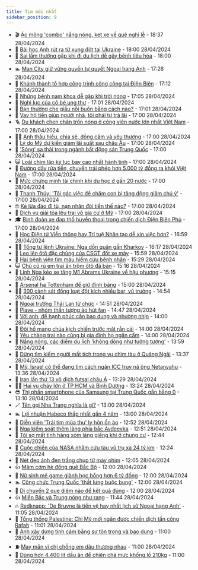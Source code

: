 ```yaml
---
title: Tim mới nhất
sidebar_position: 9
---
```


<!-- vnexpress-tin-moi-nhat:START -->
- 🎬 [Ác mộng &#39;combo&#39; nắng nóng, kẹt xe về quê nghỉ lễ](https://vnexpress.net/ac-mong-combo-nang-nong-ket-xe-ve-que-nghi-le-4740042.html) - 18:37 28/04/2024
- 🐎 [Bài học Anh rút ra từ xung đột tại Ukraine](https://vnexpress.net/bai-hoc-anh-rut-ra-tu-xung-dot-tai-ukraine-4716175.html) - 18:00 28/04/2024
- 🦍 [Sai lầm thường gặp khi đi du lịch dễ gây bệnh tiêu hóa](https://vnexpress.net/sai-lam-thuong-gap-khi-di-du-lich-de-gay-benh-tieu-hoa-4739758.html) - 18:00 28/04/2024
- 🏊 [Man City giữ vững quyền tự quyết Ngoại hạng Anh](https://vnexpress.net/man-city-giu-vung-quyen-tu-quyet-ngoai-hang-anh-4740088.html) - 17:26 28/04/2024
- 🎊 [Khánh thành tổ hợp công trình công cộng tại Điện Biên](https://vnexpress.net/khanh-thanh-to-hop-cong-trinh-cong-cong-tai-dien-bien-4740090.html) - 17:12 28/04/2024
- 🎃 [Những bệnh nam khoa dễ gặp khi trời nóng](https://vnexpress.net/nhung-benh-nam-khoa-de-gap-khi-troi-nong-4739739.html) - 17:05 28/04/2024
- 🧰 [Nghị lực của cô bé ung thư](https://vnexpress.net/nghi-luc-cua-co-be-ung-thu-4739353.html) - 17:01 28/04/2024
- 🔭 [Bạn thường che giấu nỗi buồn bằng cách nào?](https://vnexpress.net/ban-thuong-che-giau-noi-buon-bang-cach-nao-4737849.html) - 17:01 28/04/2024
- 🫶 [Vay hộ tiền giúp người nhà, tôi phải tự trả lãi](https://vnexpress.net/vay-ho-tien-giup-nguoi-nha-toi-phai-tu-tra-lai-4740028.html) - 17:00 28/04/2024
- 🪜 [Du khách chen chân trốn nóng ở công viên nước lớn nhất Việt Nam](https://vnexpress.net/du-khach-chen-chan-tron-nong-o-cong-vien-nuoc-lon-nhat-viet-nam-4740013.html) - 17:00 28/04/2024
- 👨‍🏫 [Anh thấu hiểu, chia sẻ, đồng cảm và yêu thương](https://vnexpress.net/anh-thau-hieu-chia-se-dong-cam-va-yeu-thuong-4739834.html) - 17:00 28/04/2024
- 🎊 [Lý do Mỹ dự kiến giảm lãi suất sau châu Âu](https://vnexpress.net/ly-do-my-du-kien-giam-lai-suat-sau-chau-au-4739778.html) - 17:00 28/04/2024
- 🎊 [&#39;Sóng&#39; sa thải trong ngành bất động sản Trung Quốc](https://vnexpress.net/song-sa-thai-trong-nganh-bat-dong-san-trung-quoc-4739761.html) - 17:00 28/04/2024
- 😺 [Loài chim lập kỷ lục bay cao nhất hành tinh](https://vnexpress.net/loai-chim-lap-ky-luc-bay-cao-nhat-hanh-tinh-4739554.html) - 17:00 28/04/2024
- 🐘 [Đường dây rửa tiền, chuyển trái phép hơn 5.000 tỷ đồng ra khỏi Việt Nam](https://vnexpress.net/duong-day-rua-tien-chuyen-trai-phep-hon-5-000-ty-dong-ra-khoi-viet-nam-4739337.html) - 17:00 28/04/2024
- 🌁 [Mức chứng minh tài chính khi du học ở gần 20 nước](https://vnexpress.net/muc-chung-minh-tai-chinh-khi-du-hoc-o-gan-20-nuoc-4739117.html) - 17:00 28/04/2024
- 🐲 [Thanh Thúy: &#39;Tôi gác việc để chăm con bị tăng động giảm chú ý&#39;](https://vnexpress.net/thanh-thuy-toi-gac-viec-de-cham-con-bi-tang-dong-giam-chu-y-4739051.html) - 17:00 28/04/2024
- 🤓 [Kẻ lừa đảo đi tù, nạn nhân đòi tiền thế nào?](https://vnexpress.net/ke-lua-dao-di-tu-nan-nhan-doi-tien-the-nao-4738201.html) - 17:00 28/04/2024
- 💪 [Dịch vụ giải tỏa lều trại vô gia cư ở Mỹ](https://vnexpress.net/dich-vu-giai-toa-leu-trai-vo-gia-cu-o-my-4737494.html) - 17:00 28/04/2024
- 🎓 [Binh đoàn xe đạp thồ huyền thoại trong chiến dịch Điện Biên Phủ](https://vnexpress.net/binh-doan-xe-dap-tho-huyen-thoai-trong-chien-dich-dien-bien-phu-4734512.html) - 17:00 28/04/2024
- 🫣 [Học Điện tử Viễn thông hay Trí tuệ Nhân tạo dễ xin việc hơn?](https://vnexpress.net/hoc-dien-tu-vien-thong-hay-tri-tue-nhan-tao-de-xin-viec-hon-4739987.html) - 16:59 28/04/2024
- 🧑‍💻 [Tổng tư lệnh Ukraine: Nga dồn quân gần Kharkov](https://vnexpress.net/tong-tu-lenh-ukraine-nga-don-quan-gan-kharkov-4740072.html) - 16:17 28/04/2024
- 🐲 [Leo lên ôtô đặc chủng của CSGT đốt xe máy](https://vnexpress.net/leo-len-oto-dac-chung-cua-csgt-dot-xe-may-4740086.html) - 15:59 28/04/2024
- 🌝 [Hai bệnh viện tìm máu hiếm cứu bệnh nhân](https://vnexpress.net/hai-benh-vien-tim-mau-hiem-cuu-benh-nhan-4740066.html) - 15:29 28/04/2024
- 😺 [Chủ cũ rủ em trai ăn trộm ôtô đã bán](https://vnexpress.net/chu-cu-ru-em-trai-an-trom-oto-da-ban-4740069.html) - 15:16 28/04/2024
- 🐎 [Lính Nga kéo xe tăng M1 Abrams Ukraine về hậu phương](https://vnexpress.net/linh-nga-keo-xe-tang-m1-abrams-ukraine-ve-hau-phuong-4740075.html) - 15:15 28/04/2024
- 🎡 [Arsenal hạ Tottenham để giữ đỉnh bảng](https://vnexpress.net/arsenal-ha-tottenham-de-giu-dinh-bang-4740073.html) - 15:00 28/04/2024
- 👨‍🏫 [300 cảnh sát đồng loạt đột kích nhiều bar, vũ trường](https://vnexpress.net/300-canh-sat-dong-loat-dot-kich-nhieu-bar-vu-truong-4740068.html) - 14:54 28/04/2024
- 🦆 [Ngoại trưởng Thái Lan từ chức](https://vnexpress.net/ngoai-truong-thai-lan-tu-chuc-4740060.html) - 14:51 28/04/2024
- 🚦 [Plave - nhóm thần tượng ảo hút fan](https://vnexpress.net/plave-nhom-than-tuong-ao-hut-fan-4740018.html) - 14:47 28/04/2024
- 💫 [Với anh, để hạnh phúc cần bao dung và nhường nhịn](https://vnexpress.net/voi-anh-de-hanh-phuc-can-bao-dung-va-nhuong-nhin-4739835.html) - 14:00 28/04/2024
- 🎉 [Đôi hổ mang chúa kịch chiến trước mặt rắn cái](https://vnexpress.net/doi-ho-mang-chua-kich-chien-truoc-mat-ran-cai-4739082.html) - 14:00 28/04/2024
- 🌋 [Yêu chàng trai nào cũng bị gia đình họ ngăn cấm](https://vnexpress.net/yeu-chang-trai-nao-cung-bi-gia-dinh-ho-ngan-cam-4737250.html) - 14:00 28/04/2024
- 🤖 [Nắng nóng, các điểm du lịch &#39;không đông như tưởng tượng&#39;](https://vnexpress.net/nang-nong-cac-diem-du-lich-khong-dong-nhu-tuong-tuong-4740050.html) - 13:59 28/04/2024
- 🦏 [Dừng tìm kiếm người mất tích trong vụ chìm tàu ở Quảng Ngãi](https://vnexpress.net/dung-tim-kiem-nguoi-mat-tich-trong-vu-chim-tau-o-quang-ngai-4740058.html) - 13:37 28/04/2024
- 🦩 [Mỹ, Israel có thể đang tìm cách ngăn ICC truy nã ông Netanyahu](https://vnexpress.net/my-israel-co-the-dang-tim-cach-ngan-icc-truy-na-ong-netanyahu-4740043.html) - 13:36 28/04/2024
- 👺 [Iran lần thứ 13 vô địch futsal châu Á](https://vnexpress.net/iran-lan-thu-13-vo-dich-futsal-chau-a-4740059.html) - 13:29 28/04/2024
- 🧑‍🏫 [Hai vụ cháy lớn ở TP HCM và Bình Dương](https://vnexpress.net/hai-vu-chay-lon-o-tp-hcm-va-binh-duong-4740057.html) - 13:24 28/04/2024
- 😎 [Thị phần smartphone của Samsung tại Trung Quốc gần bằng 0](https://vnexpress.net/thi-phan-smartphone-cua-samsung-tai-trung-quoc-gan-bang-0-4739999.html) - 13:10 28/04/2024
- 🪄 [Tên gọi Nha Trang nghĩa là gì?](https://vnexpress.net/ten-goi-nha-trang-nghia-la-gi-4739981.html) - 13:00 28/04/2024
- 🏊 [Lợi nhuận Habeco thấp nhất gần 4 năm](https://vnexpress.net/loi-nhuan-habeco-thap-nhat-gan-4-nam-4739801.html) - 13:00 28/04/2024
- 💃 [Diễn viên &#39;Trái tim mùa thu&#39; ly hôn ồn ào](https://vnexpress.net/dien-vien-trai-tim-mua-thu-ly-hon-on-ao-4740039.html) - 12:52 28/04/2024
- 🦆 [Nga kiểm soát thêm làng phía bắc Avdeevka](https://vnexpress.net/nga-kiem-soat-them-lang-phia-bac-avdeevka-4740054.html) - 12:51 28/04/2024
- 🎊 [Tôi sợ mất tình hàng xóm láng giềng khi ở chung cư](https://vnexpress.net/toi-so-mat-tinh-hang-xom-lang-gieng-khi-o-chung-cu-4739980.html) - 12:44 28/04/2024
- 👺 [Cuộc chiến của NASA nhằm cứu tàu vũ trụ xa 24 tỷ km](https://vnexpress.net/cuoc-chien-cua-nasa-nham-cuu-tau-vu-tru-xa-24-ty-km-4739574.html) - 12:24 28/04/2024
- 🎡 [Nét đẹp ảnh đen trắng chụp từ máy phim](https://vnexpress.net/net-dep-anh-den-trang-chup-tu-may-phim-4734535.html) - 12:05 28/04/2024
- 👍 [Mâm cơm hè đồng quê Bắc Bộ](https://vnexpress.net/mam-com-he-dong-que-bac-bo-4739944.html) - 12:00 28/04/2024
- 🐎 [Nữ sinh mê game giành học bổng hơn 6 tỷ đồng](https://vnexpress.net/nu-sinh-me-game-gianh-hoc-bong-hon-6-ty-dong-4739727.html) - 12:00 28/04/2024
- 🏊 [Công chức Trung Quốc &#39;thắt lưng buộc bụng&#39;](https://vnexpress.net/cong-chuc-trung-quoc-that-lung-buoc-bung-4739042.html) - 12:00 28/04/2024
- 🦩 [Di chuyển 2 que diêm nào để kết quả đúng](https://vnexpress.net/di-chuyen-2-que-diem-nao-de-ket-qua-dung-4739212.html) - 12:00 28/04/2024
- 👍 [Miền Bắc và Trung nóng như rang](https://vnexpress.net/mien-bac-va-trung-nong-nhu-rang-4740040.html) - 11:44 28/04/2024
- 🔥 [Redknapp: &#39;De Bruyne là tiền vệ hay nhất lịch sử Ngoại hạng Anh&#39;](https://vnexpress.net/redknapp-de-bruyne-la-tien-ve-hay-nhat-lich-su-ngoai-hang-anh-4739435.html) - 11:05 28/04/2024
- 💄 [Tổng thống Palestine: Chỉ Mỹ mới ngăn được chiến dịch tấn công Rafah](https://vnexpress.net/tong-thong-palestine-chi-my-moi-ngan-duoc-chien-dich-tan-cong-rafah-4740034.html) - 11:01 28/04/2024
- 🤡 [Anh xây dựng tình cảm bằng sự tôn trọng và bao dung](https://vnexpress.net/anh-xay-dung-tinh-cam-bang-su-ton-trong-va-bao-dung-4739836.html) - 11:00 28/04/2024
- ⛽️ [May mắn vì chị chồng em dâu thương nhau](https://vnexpress.net/may-man-vi-chi-chong-em-dau-thuong-nhau-4739813.html) - 11:00 28/04/2024
- 🚀 [Dùng hơn 4.400 lít dầu ăn để chiên chả mực khổng lồ 210kg](https://vnexpress.net/dung-hon-4-400-lit-dau-an-de-chien-cha-muc-khong-lo-210kg-4739654.html) - 11:00 28/04/2024<!-- vnexpress-tin-moi-nhat:END -->
